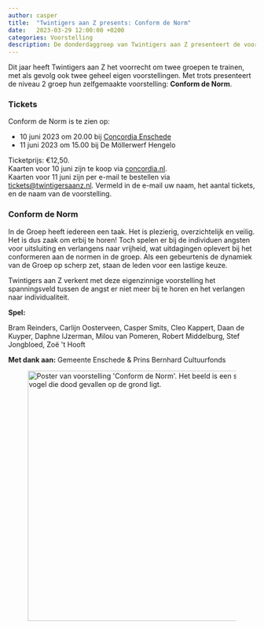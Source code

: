 ```yaml
---
author: casper
title:  "Twintigers aan Z presents: Conform de Norm"
date:   2023-03-29 12:00:00 +0200
categories: Voorstelling
description: De donderdaggroep van Twintigers aan Z presenteert de voorstelling Conform de Norm, op 10 en 11 juni 2023 gespeeld in Enschede en Hengelo.
---
```


Dit jaar heeft Twintigers aan Z het voorrecht om twee groepen te trainen, met als gevolg ook twee geheel eigen voorstellingen. Met trots presenteert de niveau 2 groep hun zelfgemaakte voorstelling: **Conform de Norm**.

### Tickets

Conform de Norm is te zien op:
* 10 juni 2023 om 20.00 bij [Concordia Enschede](https://www.concordia.nl/theater/conform-de-norm/)
* 11 juni 2023 om 15.00 bij De Möllerwerf Hengelo

Ticketprijs: €12,50.<br>
Kaarten voor 10 juni zijn te koop via [concordia.nl](https://www.concordia.nl/theater/conform-de-norm/). <br>
Kaarten voor 11 juni zijn per e-mail te bestellen via <a target="_blank" href="mailto:tickets@twintigersaanz.nl?subject=Bestelling Conform%20de%20Norm&body=Beste%20Twintigers%20aan%20Z,%0A%0AIk%20zou%20graag%20kaarten%20willen%20bestellen%20voor%20de%20voorstelling%20Conform%20de%20Norm.%0ANaam%20voor%20de%20reservering%3A%0AAantal%20tickets%3A%0A%0A" >tickets@twintigersaanz.nl</a>. Vermeld in de e-mail uw naam, het aantal tickets, en de naam van de voorstelling.

<!--more-->

### Conform de Norm

In de Groep heeft iedereen een taak. Het is plezierig, overzichtelijk en veilig. Het is dus zaak om erbij te horen! Toch spelen er bij de individuen angsten voor uitsluiting en verlangens naar vrijheid, wat uitdagingen oplevert bij het conformeren aan de normen in de groep. Als een gebeurtenis de dynamiek van de Groep op scherp zet, staan de leden voor een lastige keuze.

Twintigers aan Z verkent met deze eigenzinnige voorstelling het spanningsveld tussen de angst er niet meer bij te horen en het verlangen naar individualiteit.

**Spel:**

Bram Reinders, Carlijn Oosterveen, Casper Smits, Cleo Kappert, Daan de Kuyper, Daphne lJzerman, Milou van Pomeren, Robert Middelburg, Stef Jongbloed, Zoë 't Hooft

**Met dank aan:**
Gemeente Enschede & Prins Bernhard Cultuurfonds

<figure class="aligncenter">
	<img src="{{"/assets/images/posters/TAZ_ConformDeNorm.jpg" | absolute_url}}" width="800" height="508" alt="Poster van voorstelling 'Conform de Norm'. Het beeld is een silhouet van vogels zittend op een boomtak, en één vogel die dood gevallen op de grond ligt." />
</figure>
